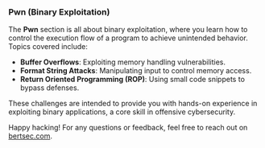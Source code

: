 ### Pwn (Binary Exploitation)

The **Pwn** section is all about binary exploitation, where you learn how to control the execution flow of a program to achieve unintended behavior. Topics covered include:

- **Buffer Overflows**: Exploiting memory handling vulnerabilities.
- **Format String Attacks**: Manipulating input to control memory access.
- **Return Oriented Programming (ROP)**: Using small code snippets to bypass defenses.

These challenges are intended to provide you with hands-on experience in exploiting binary applications, a core skill in offensive cybersecurity.

Happy hacking! For any questions or feedback, feel free to reach out on [bertsec.com](https://bertsec.com).